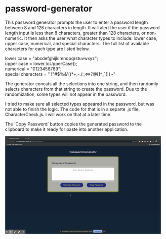 # password-generator

This password generator prompts the user to enter a password length between 8 and 128 characters in length. It will alert the user if the password length input is less than 8 characters, greater than 128 characters, or non-numeric. It then asks the user what character types to include: lower case, upper case, numerical, and special characters. The full list of available characters for each type are listed below. 

lower case = "abcdefghijklmnopqrstuvwxyz";         
upper case = lower.toUpperCase();                  
numerical = "0123456789";                          
special characters = " !"#$%&'()*+,-./:;<=>?@[\]^_`{|}~"

The generator concats all the selections into one string, and then randomly selects characters from that string to create the password. Due to the randomization, some types will not appear in the password. 

I tried to make sure all selected types appeared in the password, but was not able to finish the logic. The code for that is in a separte .js file, CharacterCheck.js. I will work on that at a later time.

The 'Copy Password' button copies the generated password to the clipboard to make it ready for paste into another application.


![password generator demo](/Password_Generator.gif)